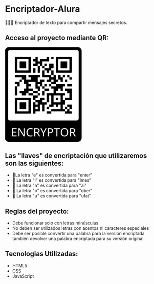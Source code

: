 <h1>Encriptador-Alura</h1>
<p>🧑🏻‍💻 Encriptador de texto para compartir mensajes secretos.</p>

<h2>Acceso al proyecto mediante QR:</h2>
<img src="./images/qr-encryptor.png" alt="Enlace QR" width="250">

<h2>Las "llaves" de encriptación que utilizaremos son las siguientes:</h2>
<ul>
  <li>🔐La letra "e" es convertida para "enter"</li>
  <li>🔐 La letra "i" es convertida para "imes"</li>
  <li>🔐 La letra "a" es convertida para "ai"</li>
  <li>🔐 La letra "o" es convertida para "ober"</li>
  <li>🔐 La letra "u" es convertida para "ufat"</li>
</ul>

<h2>Reglas del proyecto:</h2>
<ul>
  <li>Debe funcionar solo con letras minúsculas</li>
  <li>No deben ser utilizados letras con acentos ni caracteres especiales</li>
  <li>Debe ser posible convertir una palabra para la versión encriptada también devolver una palabra encriptada para su versión original.</li>
</ul>

<h2>Tecnologias Utilizadas:</h2>
<ul>
  <li>HTML5</li>
  <li>CSS</li>
  <li>JavaScript</li>
</ul>
